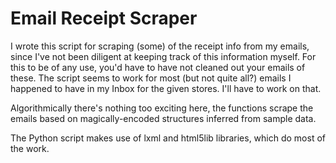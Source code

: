 # Email Receipt Scraper

I wrote this script for scraping (some) of the receipt info from my emails,
since I've not been diligent at keeping track of this information myself.
For this to be of any use, you'd have to have not cleaned out your emails of these. The script seems to work for most (but not quite all?) emails I happened to have in my Inbox for the given stores. I'll have to work on that.

Algorithmically there's nothing too exciting here, the functions scrape the emails based on magically-encoded structures inferred from sample data.

The Python script makes use of lxml and html5lib libraries, which do most of the work.
